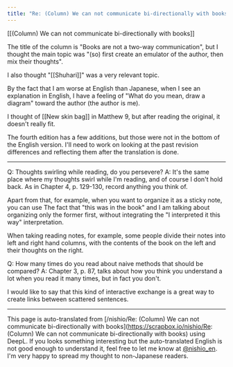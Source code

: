 ```yaml
---
title: "Re: (Column) We can not communicate bi-directionally with books"
---
```


[[(Column) We can not communicate bi-directionally with books]]

The title of the column is "Books are not a two-way communication", but I thought the main topic was "(so) first create an emulator of the author, then mix their thoughts".

I also thought "[[Shuhari]]" was a very relevant topic.

By the fact that I am worse at English than Japanese, when I see an explanation in English, I have a feeling of "What do you mean, draw a diagram" toward the author (the author is me).

I thought of [[New skin bag]] in Matthew 9, but after reading the original, it doesn't really fit.

The fourth edition has a few additions, but those were not in the bottom of the English version. I'll need to work on looking at the past revision differences and reflecting them after the translation is done.

---
Q: Thoughts swirling while reading, do you persevere?
A: It's the same place where my thoughts swirl while I'm reading, and of course I don't hold back.
As in Chapter 4, p. 129-130, record anything you think of.

Apart from that, for example, when you want to organize it as a sticky note, you can use
The fact that "this was in the book" and
I am talking about organizing only the former first, without integrating the "I interpreted it this way" interpretation.

When taking reading notes, for example, some people divide their notes into left and right hand columns, with the contents of the book on the left and their thoughts on the right.

Q: How many times do you read about naive methods that should be compared?
A: Chapter 3, p. 87, talks about how you think you understand a lot when you read it many times, but in fact you don't.

I would like to say that this kind of interactive exchange is a great way to create links between scattered sentences.

---
This page is auto-translated from [/nishio/Re: (Column) We can not communicate bi-directionally with books](https://scrapbox.io/nishio/Re: (Column) We can not communicate bi-directionally with books) using DeepL. If you looks something interesting but the auto-translated English is not good enough to understand it, feel free to let me know at [@nishio_en](https://twitter.com/nishio_en). I'm very happy to spread my thought to non-Japanese readers.